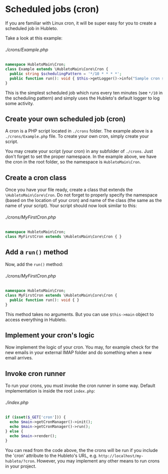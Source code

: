 # Scheduled jobs (cron)

If you are familiar with Linux cron, it will be super easy for you to create a scheduled job in Hubleto.

Take a look at this example:

###### ./crons/Example.php
```php
namespace HubletoMain\Cron;
class Example extends \HubletoMain\Core\Cron {
  public string $schedulingPattern = '*/10 * * * *';
  public function run(): void { $this->getLogger()->info("Sample cron started."); }
}
```

This is the simplest scheduled job which runs every ten minutes (see `*/10` in the scheduling pattern) and simply
uses the Hubleto's default logger to log some activity.

## Create your own scheduled job (cron)

A cron is a PHP script located in `./crons` folder. The example above is a `./crons/Example.php` file. To create your own cron, simply create your script.

You may create your script (your cron) in any subfolder of `./crons`. Just don't forget to set the proper namespace. In the example above, we have the cron in the root folder, so the namespace is `HubletoMain\Cron`.

## Create a cron class

Once you have your file ready, create a class that extends the `\HubletoMain\Core\Cron`. Do not forget to properly specify the namespace (based on the location of your cron) and name of the class (the same as the name of your script). Your script should now look similar to this:

###### ./crons/MyFirstCron.php
```php
namespace HubletoMain\Cron;
class MyFirstCron extends \HubletoMain\Core\Cron { }
```

## Add a `run()` method

Now, add the `run()` method:

###### ./crons/MyFirstCron.php
```php
namespace HubletoMain\Cron;
class MyFirstCron extends \HubletoMain\Core\Cron {
  public function run(): void { }
}
```

This method takes no arguments. But you can use `$this->main` object to access everything in Hubleto.

## Implement your cron's logic

Now implement the logic of your cron. You may, for example check for the new emails in your external IMAP folder and do something when a new email arrives.

## Invoke cron runner

To run your crons, you must invoke the cron runner in some way. Default implementation is inside the root `index.php`:

###### ./index.php
```php
if (isset($_GET['cron'])) {
  echo $main->getCronManager()->init();
  echo $main->getCronManager()->run();
} else {
  echo $main->render();
}
```

You can read from the code above, the the crons will be run if you include the 'cron' attribute to the Hubleto's URL, e.g. `http://localhost/my-hubleto/?cron`. However, you may implement any other means to run crons in your project.